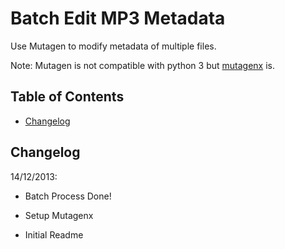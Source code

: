 # Batch Edit MP3 Metadata

Use Mutagen to modify metadata of multiple files.

Note: Mutagen is not compatible with python 3 but [mutagenx](https://github.com/LordSputnik/mutagen) is.

## Table of Contents

<!-- * [Stuff to do](#todo) -->
* [Changelog](#changelog)

<!-- ## <a name="usage"></a>Usage -->

<!-- ## <a name="todo"></a>Todo -->



## <a name="changelog"></a>Changelog

14/12/2013: 

  * Batch Process Done!

  * Setup Mutagenx
  * Initial Readme
